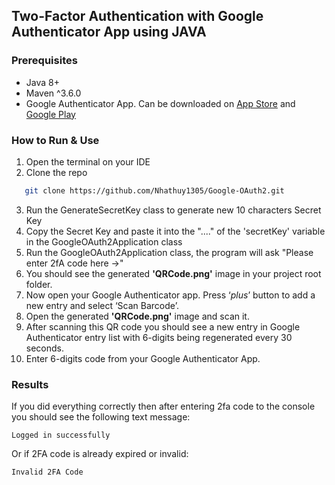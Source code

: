 ## Two-Factor Authentication with Google Authenticator App using JAVA
### Prerequisites
* Java 8+
* Maven ^3.6.0
* Google Authenticator App. Can be downloaded on [App Store](https://apps.apple.com/us/app/google-authenticator/id388497605)
  and [Google Play](https://play.google.com/store/apps/details?id=com.google.android.apps.authenticator2&hl=en&gl=US)

### How to Run & Use
1. Open the terminal on your IDE
2. Clone the repo
```sh
   git clone https://github.com/Nhathuy1305/Google-OAuth2.git
   ```
3. Run the GenerateSecretKey class to generate new 10 characters Secret Key
4. Copy the Secret Key and paste it into the "...." of the 'secretKey' variable in the GoogleOAuth2Application class
5. Run the GoogleOAuth2Application class, the program will ask "Please enter 2fA code here ->"
6. You should see the generated **'QRCode.png'** image in your project root folder.
7. Now open your Google Authenticator app. Press ‘*plus*’ button to add a new entry and select ‘Scan Barcode’.
8. Open the generated **'QRCode.png'** image and scan it.
9. After scanning this QR code you should see a new entry in Google Authenticator entry list
   with 6-digits being regenerated every 30 seconds.
10. Enter 6-digits code from your Google Authenticator App.

### Results
If you did everything correctly then after entering 2fa code to the console you should see the following text message:

`Logged in successfully`

Or if 2FA code is already expired or invalid:

`Invalid 2FA Code`
